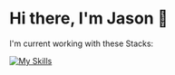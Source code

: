 # Hi there, I'm Jason 👋

I'm current working with these Stacks:

[![My Skills](https://skillicons.dev/icons?i=js,ts,html,pug,css,sass,nextjs,nuxtjs,graphql,tailwind,windicss,webpack,vite,docker,git,figma&perline=8)](https://skillicons.dev)
